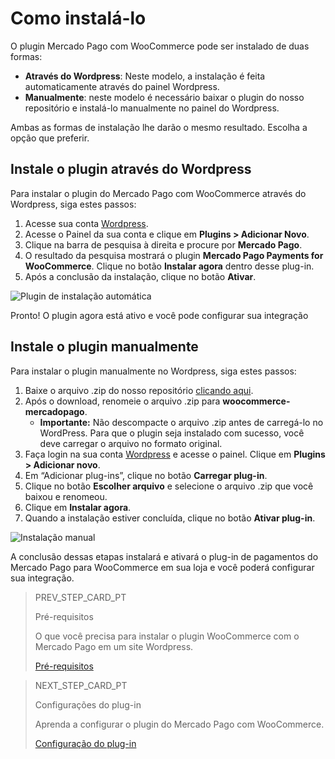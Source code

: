 # Como instalá-lo

O plugin Mercado Pago com WooCommerce pode ser instalado de duas formas:
* **Através do Wordpress**: Neste modelo, a instalação é feita automaticamente através do painel Wordpress.
* **Manualmente**: neste modelo é necessário baixar o plugin do nosso repositório e instalá-lo manualmente no painel do Wordpress.

Ambas as formas de instalação lhe darão o mesmo resultado. Escolha a opção que preferir.

## Instale o plugin através do Wordpress

Para instalar o plugin do Mercado Pago com WooCommerce através do Wordpress, siga estes passos:

1. Acesse sua conta [Wordpress](https://wordpress.com/).
2. Acesse o Painel da sua conta e clique em **Plugins > Adicionar Novo**.
3. Clique na barra de pesquisa à direita e procure por **Mercado Pago**.
4. O resultado da pesquisa mostrará o plugin **Mercado Pago Payments for WooCommerce**. Clique no botão **Instalar agora** dentro desse plug-in.
5. Após a conclusão da instalação, clique no botão **Ativar**.

![Plugin de instalação automática](/images/woocommerce/es_automatic_install_02.gif)

Pronto! O plugin agora está ativo e você pode configurar sua integração

## Instale o plugin manualmente

Para instalar o plugin manualmente no Wordpress, siga estes passos:

1. Baixe o arquivo .zip do nosso repositório [clicando aqui](https://github.com/mercadopago/cart-woocommerce/archive/master.zip).
2. Após o download, renomeie o arquivo .zip para **woocommerce-mercadopago**.
    * **Importante:** Não descompacte o arquivo .zip antes de carregá-lo no WordPress. Para que o plugin seja instalado com sucesso, você deve carregar o arquivo no formato original.
3. Faça login na sua conta [Wordpress](https://wordpress.com/) e acesse o painel. Clique em **Plugins > Adicionar novo**.
4. Em “Adicionar plug-ins”, clique no botão **Carregar plug-in**.
5. Clique no botão **Escolher arquivo** e selecione o arquivo .zip que você baixou e renomeou.
6. Clique em **Instalar agora**.
7. Quando a instalação estiver concluída, clique no botão **Ativar plug-in**.

![Instalação manual](/images/woocommerce/en_manual_install_01.gif)

A conclusão dessas etapas instalará e ativará o plug-in de pagamentos do Mercado Pago para WooCommerce em sua loja e você poderá configurar sua integração.

> PREV_STEP_CARD_PT
>
> Pré-requisitos
>
> O que você precisa para instalar o plugin WooCommerce com o Mercado Pago em um site Wordpress.
>
> [Pré-requisitos](/developers/pt/docs/woocommerce/previous-requirements)

> NEXT_STEP_CARD_PT
>
> Configurações do plug-in
>
> Aprenda a configurar o plugin do Mercado Pago com WooCommerce.
>
> [Configuração do plug-in](/developers/pt/docs/woocommerce/plugin-configuration)